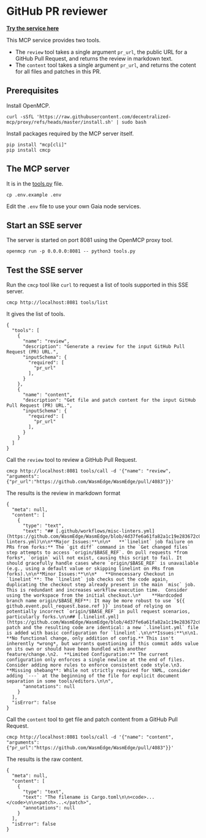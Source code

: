 # GitHub PR reviewer

**[Try the service here](https://openmcp.app/apps/pr-reviewer/)**

This MCP service provides two tools.

* The `review` tool takes a single argument `pr_url`, the public URL for a GitHub Pull Request, and returns the review in markdown text.
* The `content` tool takes a single argument `pr_url`, and returns the cotent for all files and patches in this PR.

## Prerequisites

Install OpenMCP.

```
curl -sSfL 'https://raw.githubusercontent.com/decentralized-mcp/proxy/refs/heads/master/install.sh' | sudo bash
```

Install packages required by the MCP server itself.


```
pip install "mcp[cli]"
pip install cmcp
```

## The MCP server

It is in the [tools.py](tools.py) file.

```
cp .env.example .env
```

Edit the `.env` file to use your own Gaia node services.

## Start an SSE server

The server is started on port 8081 using the OpenMCP proxy tool.

```
openmcp run -p 0.0.0.0:8081 -- python3 tools.py
```

## Test the SSE server

Run the `cmcp` tool like `curl` to request a list of tools supported in this SSE server.

```
cmcp http://localhost:8081 tools/list
```

It gives the list of tools.

```
{
  "tools": [
    {
      "name": "review",
      "description": "Generate a review for the input GitHub Pull Request (PR) URL.",
      "inputSchema": {
        "required": [
          "pr_url"
        ],
      }
    },
    {
      "name": "content",
      "description": "Get file and patch content for the input GitHub Pull Request (PR) URL.",
      "inputSchema": {
        "required": [
          "pr_url"
        ],
      }
    }
  ]
}
```

Call the `review` tool to review a GitHub Pull Request.

```
cmcp http://localhost:8081 tools/call -d '{"name": "review", "arguments": {"pr_url":"https://github.com/WasmEdge/WasmEdge/pull/4083"}}'
```

The results is the review in markdown format

```
{
  "meta": null,
  "content": [
    {
      "type": "text",
      "text": "## [.github/workflows/misc-linters.yml](https://github.com/WasmEdge/WasmEdge/blob/4d37fe6a61fa82a1c19e283672c0bd14a41ab90b/.github%2Fworkflows%2Fmisc-linters.yml)\n\n**Major Issues:**\n\n*   **`linelint` job failure on PRs from forks:** The `git diff` command in the `Get changed files` step attempts to access `origin/$BASE_REF`. On pull requests *from forks*, `origin` will not exist, causing this script to fail. It should gracefully handle cases where `origin/$BASE_REF` is unavailable (e.g., using a default value or skipping linelint on PRs from forks).\n\n**Minor Issues:**\n\n*   **Unnecessary Checkout in `linelint`**: The `linelint` job checks out the code again, duplicating the checkout step already present in the main `misc` job. This is redundant and increases workflow execution time.  Consider using the workspace from the initial checkout.\n*    **Hardcoded branch name origin/$BASE_REF**: It may be more robust to use `${{ github.event.pull_request.base.ref }}` instead of relying on potentially incorrect `origin/$BASE_REF` in pull request scenarios, particularly forks.\n\n## [.linelint.yml](https://github.com/WasmEdge/WasmEdge/blob/4d37fe6a61fa82a1c19e283672c0bd14a41ab90b/.linelint.yml)\n\nThe patch and the resulting code are identical: a new `.linelint.yml` file is added with basic configuration for `linelint`.\n\n**Issues:**\n\n1.  **No functional change, only addition of config.** This isn't inherently *wrong*, but warrants questioning if this commit adds value on its own or should have been bundled with another feature/change.\n2.  **Limited Configuration:** The current configuration only enforces a single newline at the end of files. Consider adding more rules to enforce consistent code style.\n3. **Missing shebang**: While not strictly required for YAML, consider adding `---` at the beginning of the file for explicit document separation in some tools/editors.\n\n",
      "annotations": null
    }
  ],
  "isError": false
}
```

Call the `content` tool to get file and patch content from a GitHub Pull Request.

```
cmcp http://localhost:8081 tools/call -d '{"name": "content", "arguments": {"pr_url":"https://github.com/WasmEdge/WasmEdge/pull/4083"}}'
```

The results is the raw content.


```
{ 
  "meta": null,
  "content": [
    {
      "type": "text",
      "text": "The filename is Cargo.toml\n\n<code>...</code>\n\n<patch>...</patch>",
      "annotations": null
    }
  ],
  "isError": false
}
```

